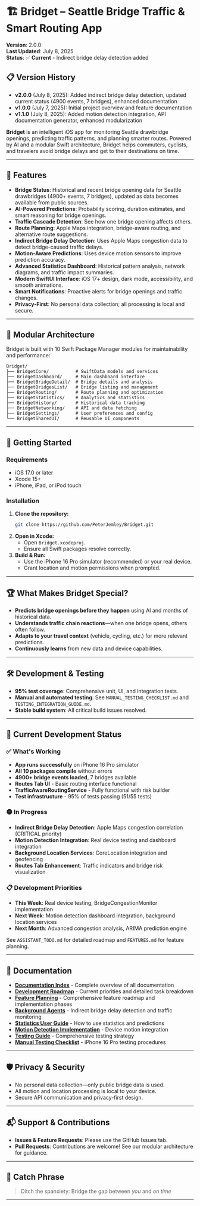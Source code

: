 # 🏗️ Bridget – Seattle Bridge Traffic & Smart Routing App

**Version**: 2.0.0  
**Last Updated**: July 8, 2025  
**Status**: ✅ **Current** - Indirect bridge delay detection added

## 📋 **Version History**
- **v2.0.0** (July 8, 2025): Added indirect bridge delay detection, updated current status (4900 events, 7 bridges), enhanced documentation
- **v1.0.0** (July 7, 2025): Initial project overview and feature documentation
- **v1.1.0** (July 8, 2025): Added motion detection integration, API documentation generator, enhanced modularization

**Bridget** is an intelligent iOS app for monitoring Seattle drawbridge openings, predicting traffic patterns, and planning smarter routes. Powered by AI and a modular Swift architecture, Bridget helps commuters, cyclists, and travelers avoid bridge delays and get to their destinations on time.

---

## 🚀 Features

- **Bridge Status**: Historical and recent bridge opening data for Seattle drawbridges (4900+ events, 7 bridges), updated as data becomes available from public sources.
- **AI-Powered Predictions**: Probability scoring, duration estimates, and smart reasoning for bridge openings.
- **Traffic Cascade Detection**: See how one bridge opening affects others.
- **Route Planning**: Apple Maps integration, bridge-aware routing, and alternative route suggestions.
- **Indirect Bridge Delay Detection**: Uses Apple Maps congestion data to detect bridge-caused traffic delays.
- **Motion-Aware Predictions**: Uses device motion sensors to improve prediction accuracy.
- **Advanced Statistics Dashboard**: Historical pattern analysis, network diagrams, and traffic impact summaries.
- **Modern SwiftUI Interface**: iOS 17+ design, dark mode, accessibility, and smooth animations.
- **Smart Notifications**: Proactive alerts for bridge openings and traffic changes.
- **Privacy-First**: No personal data collection; all processing is local and secure.

---

## 🧩 Modular Architecture

Bridget is built with 10 Swift Package Manager modules for maintainability and performance:

```
Bridget/
├── BridgetCore/          # SwiftData models and services
├── BridgetDashboard/     # Main dashboard interface
├── BridgetBridgeDetail/  # Bridge details and analysis
├── BridgetBridgesList/   # Bridge listing and management
├── BridgetRouting/       # Route planning and optimization
├── BridgetStatistics/    # Analytics and statistics
├── BridgetHistory/       # Historical data tracking
├── BridgetNetworking/    # API and data fetching
├── BridgetSettings/      # User preferences and config
└── BridgetSharedUI/      # Reusable UI components
```

---

## 📱 Getting Started

### Requirements

- iOS 17.0 or later
- Xcode 15+
- iPhone, iPad, or iPod touch

### Installation

1. **Clone the repository:**
   ```sh
   git clone https://github.com/PeterJemley/Bridget.git
   ```
2. **Open in Xcode:**
   - Open `Bridget.xcodeproj`.
   - Ensure all Swift packages resolve correctly.
3. **Build & Run:**
   - Use the iPhone 16 Pro simulator (recommended) or your real device.
   - Grant location and motion permissions when prompted.

---

## 🏆 What Makes Bridget Special?

- **Predicts bridge openings before they happen** using AI and months of historical data.
- **Understands traffic chain reactions**—when one bridge opens, others often follow.
- **Adapts to your travel context** (vehicle, cycling, etc.) for more relevant predictions.
- **Continuously learns** from new data and device capabilities.

---

## 🛠️ Development & Testing

- **95% test coverage**: Comprehensive unit, UI, and integration tests.
- **Manual and automated testing**: See `MANUAL_TESTING_CHECKLIST.md` and `TESTING_INTEGRATION_GUIDE.md`.
- **Stable build system**: All critical build issues resolved.

---

## 🚧 Current Development Status

### **✅ What's Working**
- **App runs successfully** on iPhone 16 Pro simulator
- **All 10 packages compile** without errors
- **4900+ bridge events loaded**, 7 bridges available
- **Routes Tab UI** - Basic routing interface functional
- **TrafficAwareRoutingService** - Fully functional with risk builder
- **Test infrastructure** - 95% of tests passing (51/55 tests)

### **🟡 In Progress**
- **Indirect Bridge Delay Detection**: Apple Maps congestion correlation (CRITICAL priority)
- **Motion Detection Integration**: Real device testing and dashboard integration
- **Background Location Services**: CoreLocation integration and geofencing
- **Routes Tab Enhancement**: Traffic indicators and bridge risk visualization

### **📋 Development Priorities**
- **This Week**: Real device testing, BridgeCongestionMonitor implementation
- **Next Week**: Motion detection dashboard integration, background location services
- **Next Month**: Advanced congestion analysis, ARIMA prediction engine

See `ASSISTANT_TODO.md` for detailed roadmap and `FEATURES.md` for feature planning.

---

## 📄 Documentation

- **[Documentation Index](DOCUMENTATION_INDEX.md)** - Complete overview of all documentation
- **[Development Roadmap](ASSISTANT_TODO.md)** - Current priorities and detailed task breakdown
- **[Feature Planning](FEATURES.md)** - Comprehensive feature roadmap and implementation phases
- **[Background Agents](BACKGROUND_AGENTS.md)** - Indirect bridge delay detection and traffic monitoring
- **[Statistics User Guide](STATISTICS_USER_GUIDE.md)** - How to use statistics and predictions
- **[Motion Detection Implementation](MOTION_DETECTION_IMPLEMENTATION_GUIDE.md)** - Device motion integration
- **[Testing Guide](TESTING_INTEGRATION_GUIDE.md)** - Comprehensive testing strategy
- **[Manual Testing Checklist](MANUAL_TESTING_CHECKLIST.md)** - iPhone 16 Pro testing procedures

---

## 🛡️ Privacy & Security

- No personal data collection—only public bridge data is used.
- All motion and location processing is local to your device.
- Secure API communication and privacy-first design.

---

## 📬 Support & Contributions

- **Issues & Feature Requests**: Please use the GitHub Issues tab.
- **Pull Requests**: Contributions are welcome! See our modular architecture for guidance.

---

## 📢 Catch Phrase

> Ditch the spanxiety: Bridge the gap between *you* and *on time*

--- 